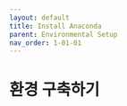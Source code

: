 ```yaml
---
layout: default
title: Install Anaconda
parent: Environmental Setup
nav_order: 1-01-01
---
```


# 환경 구축하기

